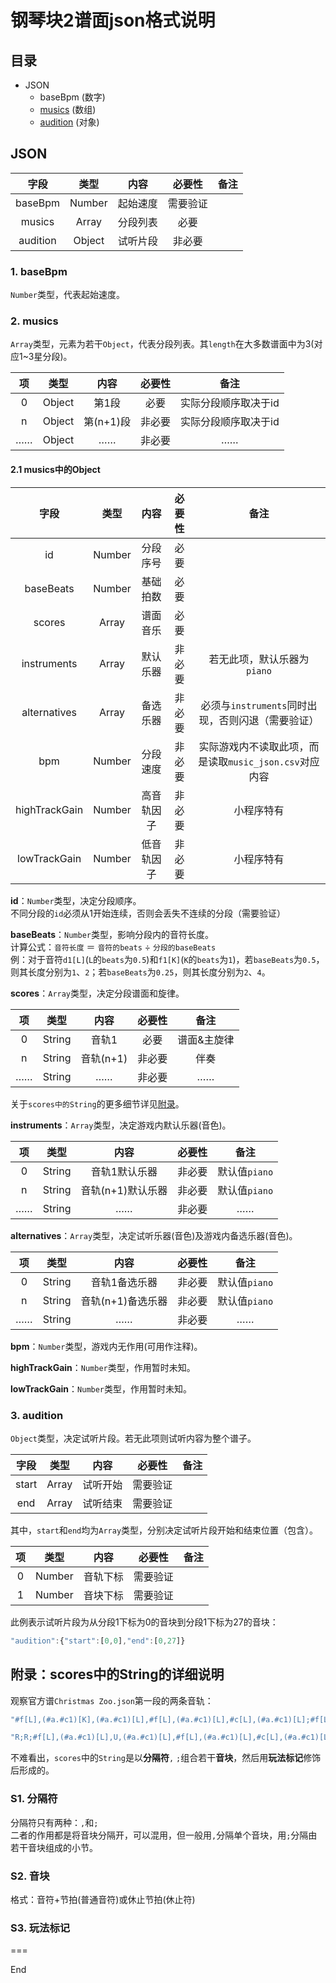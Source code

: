 # 钢琴块2谱面json格式说明

## 目录

- JSON
  - baseBpm (数字)
  - [musics](#musics数组) (数组)
  - [audition](#audition对象) (对象)

## JSON

|字段|类型|内容|必要性|备注
|:-:|:-:|:-:|:-:|:-:
|baseBpm|Number|起始速度|需要验证
|musics|Array|分段列表|必要
|audition|Object|试听片段|非必要

### 1. baseBpm

`Number`类型，代表起始速度。

### 2. musics

`Array`类型，元素为若干`Object`，代表分段列表。其`length`在大多数谱面中为3(对应1~3星分段)。

|项|类型|内容|必要性|备注
|:-:|:-:|:-:|:-:|:-:
|0|Object|第1段|必要|实际分段顺序取决于id
|n|Object|第(n+1)段|非必要|实际分段顺序取决于id
|……|Object|……|非必要|……

#### 2.1 musics中的Object

|字段|类型|内容|必要性|备注
|:-:|:-:|:-:|:-:|:-:
|id|Number|分段序号|必要
|baseBeats|Number|基础拍数|必要
|scores|Array|谱面音乐|必要
|instruments|Array|默认乐器|非必要|若无此项，默认乐器为`piano`
|alternatives|Array|备选乐器|非必要|必须与`instruments`同时出现，否则闪退（需要验证）
|bpm|Number|分段速度|非必要|实际游戏内不读取此项，而是读取`music_json.csv`对应内容
|highTrackGain|Number|高音轨因子|非必要|小程序特有
|lowTrackGain|Number|低音轨因子|非必要|小程序特有

**id**：`Number`类型，决定分段顺序。  
不同分段的`id`必须从1开始连续，否则会丢失不连续的分段（需要验证）

**baseBeats**：`Number`类型，影响分段内的音符长度。  
计算公式：`音符长度` ＝ `音符的beats` ÷ `分段的baseBeats`  
例：对于音符`d1[L]`(`L`的`beats`为`0.5`)和`f1[K]`(`K`的`beats`为`1`)，若`baseBeats`为`0.5`，则其长度分别为`1`、`2`；若`baseBeats`为`0.25`，则其长度分别为`2`、`4`。

**scores**：`Array`类型，决定分段谱面和旋律。

|项|类型|内容|必要性|备注
|:-:|:-:|:-:|:-:|:-:
|0|String|音轨1|必要|谱面&主旋律
|n|String|音轨(n+1)|非必要|伴奏
|……|String|……|非必要|……

关于`scores中的String`的更多细节详见[附录](#附录：scores中的String的详细说明)。

**instruments**：`Array`类型，决定游戏内默认乐器(音色)。

|项|类型|内容|必要性|备注
|:-:|:-:|:-:|:-:|:-:
|0|String|音轨1默认乐器|非必要|默认值`piano`
|n|String|音轨(n+1)默认乐器|非必要|默认值`piano`
|……|String|……|非必要|……

**alternatives**：`Array`类型，决定试听乐器(音色)及游戏内备选乐器(音色)。

|项|类型|内容|必要性|备注
|:-:|:-:|:-:|:-:|:-:
|0|String|音轨1备选乐器|非必要|默认值`piano`
|n|String|音轨(n+1)备选乐器|非必要|默认值`piano`
|……|String|……|非必要|……

**bpm**：`Number`类型，游戏内无作用(可用作注释)。

**highTrackGain**：`Number`类型，作用暂时未知。

**lowTrackGain**：`Number`类型，作用暂时未知。

### 3. audition

`Object`类型，决定试听片段。若无此项则试听内容为整个谱子。

|字段|类型|内容|必要性|备注
|:-:|:-:|:-:|:-:|:-:
|start|Array|试听开始|需要验证
|end|Array|试听结束|需要验证

其中，`start`和`end`均为`Array`类型，分别决定试听片段开始和结束位置（包含）。

|项|类型|内容|必要性|备注
|:-:|:-:|:-:|:-:|:-:
|0|Number|音轨下标|需要验证
|1|Number|音块下标|需要验证

此例表示试听片段为从分段1下标为0的音块到分段1下标为27的音块：

```javascript
"audition":{"start":[0,0],"end":[0,27]}
```

## 附录：scores中的String的详细说明

观察官方谱`Christmas Zoo.json`第一段的两条音轨：

```javascript
"#f[L],(#a.#c1)[K],(#a.#c1)[L],#f[L],(#a.#c1)[L],#c[L],(#a.#c1)[L];#f[L],(#a.#c1)[K],(#a.#c1)[L],#f[L],(#a.#c1)[L],#c[L],(#a.#c1)[L];5<#f1[M],f1[M]>,5<#f1[M],#g1[M]>,5<#a1[M],a1[M]>,5<#a1[M],b1[M]>,#c2[L],#a1[L],#f1[L],#c2[L];5<#d2[M],d2[M]>,5<#d2[M],f2[M]>,5<#f2[M],f2[M]>,5<#f2[M],#g2[M]>,#c2[L],(#a.#c1)[L],#c[L],(#a.#c1)[L];5<#d2[M],d2[M]>,5<#d2[M],f2[M]>,5<#f2[M],f2[M]>,5<#f2[M],#g2[M]>,#c2[L],b1[L],#a1[L],#c2[L];b1[L],#a1[L],#g1[L],#f1[L],#a1[L],U,#g1[K];5<#f1[M],f1[M]>,5<#f1[M],#g1[M]>,5<#a1[M],a1[M]>,5<#a1[M],b1[M]>,#c2[L],#a1[L],#f1[L],#c2[L];5<#d2[M],d2[M]>,5<#d2[M],f2[M]>,5<#f2[M],f2[M]>,5<#f2[M],#g2[M]>,#a2[L],(#a.#c1)[L],#c[L],(#a.#c1)[L];5<#d2[M],d2[M]>,5<#d2[M],f2[M]>,5<#f2[M],f2[M]>,5<#f2[M],#g2[M]>,#a2[L],#f2[L],#c2[L],#c3[L];b2[L],#a2[L],#g2[L],#f2[L],#f2[L],U,U,3<#a2[M],#a2[M];#a2[M],f2[M],f2[M],#a2[M],#a2[M],f2[M],f2[M],#a2[M],a2[M],f2[M],f2[M],a2[M],a2[M],f2[M],f2[M],a2[M];#a2[M],f2[M],f2[M],#a2[M],#a2[M],f2[M],f2[M],#a2[M],c3[M],f2[M],f2[M],c3[M],c3[M],f2[M],f2[M],c3[M];#c3[M],f2[M],f2[M],#c3[M],#c3[M],f2[M],f2[M],#c3[M],c3[M],f2[M],f2[M],c3[M],c3[M],f2[M],f2[M],c3[M];#a2[M],f2[M],#c2[M],f2[M],#a1[M],c2[M],#c2[M],c2[M],#a1[M],f1[M],#c1[M],f1[M],#a[M],d1[M],f1[M],#a1[M];#g1[M],g1[M],#g1[M],c2[M],#d2[M],c2[M],#g1[M],#f1[M],f1[M],e1[M],f1[M],#a1[M],#c2[M],c2[M],#c2[M],#a1[M];#g1[M],g1[M],#g1[M],c2[M],#d2[M],#f2[M],f2[M],#d2[M],#c2[M],c2[M],#c2[M],#d2[M],f2[M],d2[M],#a1[M],#a2[M];#f2[M],f2[M],#d2[M],f2[M],#f2[M],#g2[M],#a2[M],#f2[M],f2[M],#d2[M],#c2[M],#d2[M],f2[M],#c2[M],#a1[M],f1[M];f1[M],g1[M],a1[M],#a1[M],c2[M],#c2[M],#d2[M],f2[M],#a1[M],f[M],#a[M],#c1[M]>,T;"
```

```javascript
"R;R;#f[L],(#a.#c1)[L],U,(#a.#c1)[L],#f[L],(#a.#c1)[L],#c[L],(#a.#c1)[L];B-1[M],V,(#d1.#f1)[M],V,U,(#d1.#f1)[M],V,#f[L],U,U,U;B-1[L],(#d1.#f1)[L],U,(#d1.#f1)[L],#A-1[L],(#c1.#f1)[L],U,(#c1.#f1)[L];#G-1[L],(#d1.#f1)[L],U,(#d1.#f1)[L],#c1[L],#f1[L],(f1.#g1)[K];#f[L],(#a.#c1)[L],U,(#a.#c1)[L],#f[L],(#a.#c1)[L],#c[L],(#a.#c1)[L];B-1[L],(#d1.#f1)[L],U,(#d1.#f1)[L],#f[L],U,T;B-1[L],(#d1.#f1)[L],U,(#d1.#f1)[L],#A-1[L],(#c1.#f1)[L],U,(#c1.#f1)[L];#G-1[L],(#d1.#f1)[L],U,(#g.#c1.f1)[L],(#f.#a.#f1)[L],f[L],#f[L],U;(#A-1.#c1.f1)[J],(A-1.#c1.#f1)[J];(#A-1.#c1.f1)[J],(A-1.c1.f1)[J];(#A-1.#c1.f1)[J],(A-1.c1.#f1)[J];(#A-1.#c1.f1)[I];#G-1[M],#d[M],c1[M],#d[M],#G-1[M],#d[M],c1[M],#d[M],#c[M],#g[M],f1[M],#g[M],#c[M],#g[M],f1[M],#g[M];#G-1[M],#d[M],c1[M],#d[M],#G-1[M],#d[M],c1[M],#d[M],#c[M],#g[M],f1[M],#g[M],#A-1[M],#f[M],d1[M],#f[M];#d[M],#a[M],#f1[M],#a[M],#d[M],#a[M],#f1[M],#a[M],f[M],#c1[M],#g1[M],#c1[M],f[M],#c1[M],f1[M],#c1[M];f[M],c1[M],a[M],c1[M],f[M],c1[M],a[M],c1[M],#A-1[M],V,U,#A-1[K];"
```

不难看出，`scores`中的`String`是以**分隔符**`,` `;`组合若干**音块**，然后用**玩法标记**修饰后形成的。  

### S1. 分隔符

分隔符只有两种：`,`和`;`  
二者的作用都是将音块分隔开，可以混用，但一般用`,`分隔单个音块，用`;`分隔由若干音块组成的小节。

### S2. 音块

格式：音符+节拍(普通音符)或休止节拍(休止符)  

### S3. 玩法标记

===

End

